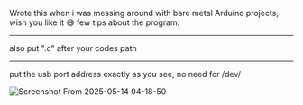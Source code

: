 Wrote this when i was messing around with bare metal Arduino projects, wish you like it 😅
few tips about the program:
***
  also put ".c" after your codes path

***
  put the usb port address exactly as you see, no need for /dev/


![Screenshot From 2025-05-14 04-18-50](https://github.com/user-attachments/assets/dd51b97f-8ffe-4b24-a0a4-008be28d6fff)
